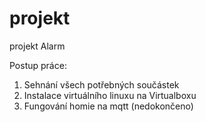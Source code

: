 # projekt
projekt Alarm

Postup práce:
1. Sehnání všech potřebných součástek
2. Instalace virtuálního linuxu na Virtualboxu
3. Fungování homie na mqtt (nedokončeno)
